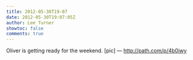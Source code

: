 ```yaml
---
title: 2012-05-30T19-07
date: 2012-05-30T19:07:05Z
author: Lee Turner
showtoc: false
comments: true
---
```


Oliver is getting ready for the weekend. [pic] — http://path.com/p/4b0iwy


